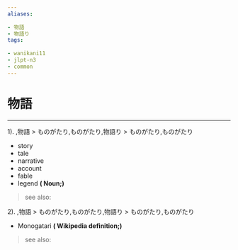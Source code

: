 ```yaml
---
aliases:
    
- 物語
- 物語り
tags:
    
- wanikani11
- jlpt-n3
- common
---
```


# 物語
---
1).
,物語 > ものがたり,ものがたり,物語り > ものがたり,ものがたり

- story
- tale
- narrative
- account
- fable
- legend
**( Noun;)**
> see also: 
            
2).
,物語 > ものがたり,ものがたり,物語り > ものがたり,ものがたり

- Monogatari
**( Wikipedia definition;)**
> see also: 
            